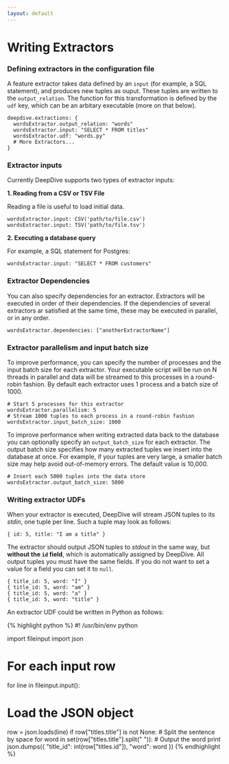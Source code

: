 ```yaml
---
layout: default
---
```


# Writing Extractors

### Defining extractors in the configuration file

A feature extractor takes data defined by an `input` (for example, a SQL statement), and produces new tuples as ouput. These tuples are written to the `output_relation`. The function for this transformation is defined by the `udf` key, which can be an arbitary executable (more on that below).

    deepdive.extractions: {
      wordsExtractor.output_relation: "words"
      wordsExtractor.input: "SELECT * FROM titles"
      wordsExtractor.udf: "words.py"
      # More Extractors...
    }


### Extractor inputs

Currently DeepDive supports two types of extractor inputs:

**1. Reading from a CSV or TSV File**

Reading a file is useful to load initial data.

    wordsExtractor.input: CSV('path/to/file.csv')
    wordsExtractor.input: TSV('path/to/file.tsv')

**2. Executing a database query**

For example, a SQL statement for Postgres:

    wordsExtractor.input: "SELECT * FROM customers"



### Extractor Dependencies

You can also specify dependencies for an extractor. Extractors will be executed in order of their dependencies. If the dependencies of several extractors ar satisfied at the same time, these may be executed in parallel, or in any order.

    wordsExtractor.dependencies: ["anotherExtractorName"]


### Extractor parallelism and input batch size

To improve performance, you can specify the number of processes and the input batch size for each extractor. Your executable script will be run on N threads in parallel and data will be streamed to this processes in a round-robin fashion. By default each extractor uses 1 process and a batch size of 1000.
    
    # Start 5 processes for this extractor
    wordsExtractor.parallelism: 5
    # Stream 1000 tuples to each process in a round-robin fashion
    wordsExtractor.input_batch_size: 1000


To improve performance when writing extracted data back to the database you can optionally specify an `output_batch_size` for each extractor. The output batch size specifies how many extracted tuples we insert into the database at once. For example, if your tuples are very large, a smaller batch size may help avoid out-of-memory errors. The default value is 10,000.

    # Insert each 5000 tuples into the data store
    wordsExtractor.output_batch_size: 5000


### Writing extractor UDFs

When your extractor is executed, DeepDive will stream JSON tuples to its *stdin*, one tuple per line. Such a tuple may look as follows:

    { id: 5, title: "I am a title" }

The extractor should output JSON tuples to *stdout* in the same way, but **without the `id` field**, which is automatically assigned by DeepDive. All output tuples you must have the same fields. If you do not want to set a value for a field you can set it to `null`.


    { title_id: 5, word: "I" } 
    { title_id: 5, word: "am" } 
    { title_id: 5, word: "a" } 
    { title_id: 5, word: "title" } 

An extractor UDF could be written in Python as follows:

{% highlight python %}
#! /usr/bin/env python

import fileinput
import json

# For each input row
for line in fileinput.input():
  # Load the JSON object
  row = json.loads(line)
  if row["titles.title"] is not None:
    # Split the sentence by space
    for word in set(row["titles.title"].split(" ")):
      # Output the word
      print json.dumps({
        "title_id": int(row["titles.id"]), 
        "word": word
      })
{% endhighlight %}
